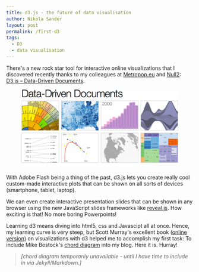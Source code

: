 ```yaml
---
title: d3.js - the future of data visualisation
author: Nikola Sander
layout: post
permalink: /first-d3
tags:
  - D3
  - data visualisation
---
```


There's a new rock star tool for interactive online visualizations that I discovered recently thanks to my colleagues at [Metropop.eu](http://www.metropop.eu/) and [Null2](http://null2.net/): [D3.js – Data-Driven Documents](http://d3js.org/). 

<figure>
    <a href="/images/d3.png"><img src="/images/d3.png"></a>
</figure>

With Adobe Flash being a thing of the past, d3.js lets you create really cool custom-made interactive plots that can be shown on all sorts of devices (smartphone, tablet, laptop). 

We can even create interactive presentation slides that can be shown in any browser using the new JavaScript slides frameworks like [reveal.js](http://revealjs.com/). How exciting is that! No more boring Powerpoints!

Learning d3 means diving into html5, css and Javascipt all at once. Hence, my learning curve is very steep, but Scott Murray's excellent book ([online version)](http://chimera.labs.oreilly.com/books/1230000000345/index.html) on visualizations with d3 helped me to accomplish my first task: To include Mike Bostock's [chord diagram](http://bl.ocks.org/mbostock/4062006) into my blog. Here it is. Hurray! 

>*[chord diagram temporarily unavailable - until I have time to include in via Jekyll/Markdown.]*